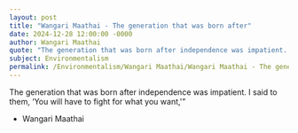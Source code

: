 ```yaml
---
layout: post
title: "Wangari Maathai - The generation that was born after"
date: 2024-12-28 12:00:00 -0000
author: Wangari Maathai
quote: "The generation that was born after independence was impatient. I said to them, ‘You will have to fight for what you want,'”"
subject: Environmentalism
permalink: /Environmentalism/Wangari Maathai/Wangari Maathai - The generation that was born after
---
```


The generation that was born after independence was impatient. I said to them, ‘You will have to fight for what you want,'”

- Wangari Maathai
